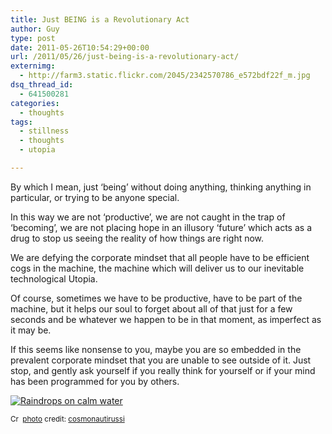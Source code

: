 ```yaml
---
title: Just BEING is a Revolutionary Act
author: Guy
type: post
date: 2011-05-26T10:54:29+00:00
url: /2011/05/26/just-being-is-a-revolutionary-act/
externimg:
  - http://farm3.static.flickr.com/2045/2342570786_e572bdf22f_m.jpg
dsq_thread_id:
  - 641500281
categories:
  - thoughts
tags:
  - stillness
  - thoughts
  - utopia

---
```

By which I mean, just &#8216;being&#8217; without doing anything, thinking anything in particular, or trying to be anyone special.

In this way we are not &#8216;productive&#8217;, we are not caught in the trap of &#8216;becoming&#8217;, we are not placing hope in an illusory &#8216;future&#8217; which acts as a drug to stop us seeing the reality of how things are right now.

We are defying the corporate mindset that all people have to be efficient cogs in the machine, the machine which will deliver us to our inevitable technological Utopia.

Of course, sometimes we have to be productive, have to be part of the machine, but it helps our soul to forget about all of that just for a few seconds and be whatever we happen to be in that moment, as imperfect as it may be.

If this seems like nonsense to you, maybe you are so embedded in the prevalent corporate mindset that you are unable to see outside of it. Just stop, and gently ask yourself if you really think for yourself or if your mind has been programmed for you by others.

<a title="Raindrops on calm water" href="http://www.flickr.com/photos/16074747@N00/2342570786/" target="_blank"><img src="http://farm3.static.flickr.com/2045/2342570786_e572bdf22f_m.jpg" border="0" alt="Raindrops on calm water" /></a>
  
<small><a title="Attribution-NonCommercial-ShareAlike License" href="http://creativecommons.org/licenses/by-nc-sa/2.0/" target="_blank"><img src="http://guyjames.test/wp-content/plugins/photo-dropper/images/cc.png" border="0" alt="Creative Commons License" width="16" height="16" align="absmiddle" /></a> <a href="http://www.photodropper.com/photos/" target="_blank">photo</a> credit: <a title="cosmonautirussi" href="http://www.flickr.com/photos/16074747@N00/2342570786/" target="_blank">cosmonautirussi</a></small>